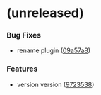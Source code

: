 <a name=""></a>
# (unreleased)


### Bug Fixes

* rename plugin ([09a57a8](https://github.com/metwork-framework/github_force_common_files/commit/09a57a8))


### Features

* version version ([9723538](https://github.com/metwork-framework/github_force_common_files/commit/9723538))



